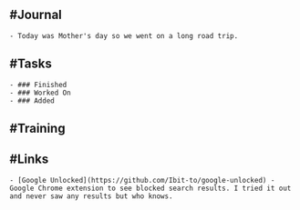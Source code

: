 ## #Journal
	- Today was Mother's day so we went on a long road trip.
## #Tasks
	- ### Finished
	- ### Worked On
	- ### Added
## #Training
## #Links
	- [Google Unlocked](https://github.com/Ibit-to/google-unlocked) - Google Chrome extension to see blocked search results. I tried it out and never saw any results but who knows.